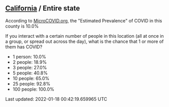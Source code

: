 
## [California](/united-states/california) / Entire state

According to [MicroCOVID.org](http://microcovid.org),
the "Estimated Prevalence" of COVID in this county is 10.0%

If you interact with a certain number of people in this location
(all at once in a group, or spread out across the day), what is the chance that
1 or more of them has COVID?

- 1 person: 10.0%
- 2 people: 18.9%
- 3 people: 27.0%
- 5 people: 40.8%
- 10 people: 65.0%
- 25 people: 92.8%
- 100 people: 100.0%

Last updated: 2022-01-18 00:42:19.659965 UTC
